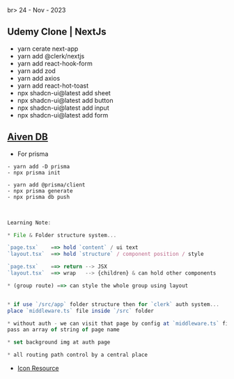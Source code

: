 br> 24 - Nov - 2023

## Udemy Clone | NextJs
- yarn cerate next-app
- yarn add @clerk/nextjs
- yarn add react-hook-form
- yarn add zod
- yarn add axios
- yarn add react-hot-toast
- npx shadcn-ui@latest add sheet
- npx shadcn-ui@latest add button
- npx shadcn-ui@latest add input
- npx shadcn-ui@latest add form


## [Aiven DB](https://console.aiven.io)

* For prisma
```
- yarn add -D prisma
- npx prisma init

- yarn add @prisma/client
- npx prisma generate
- npx prisma db push
```

</br>

```js
Learning Note:

* File & Folder structure system...

`page.tsx`    ==> hold `content` / ui text
`layout.tsx`  ==> hold `structure` / component position / style

`page.tsx`    ==> return --> JSX
`layout.tsx`  ==> wrap   --> {children} & can hold other components

* (group route) ==> can style the whole group using layout


* if use `/src/app` folder structure then for `clerk` auth system...
place `middleware.ts` file inside `/src` folder

* without auth - we can visit that page by config at `middleware.ts` file
pass an array of string of page name

* set background img at auth page

* all routing path control by a central place
```

- [Icon Resource](https://lucide.dev/icons)
